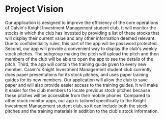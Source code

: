 # Project Vision
  Our application is designed to improve the efficiency of the core operations of Calvin's Knight Investment Management student club. It will monitor the stocks in which the club has invested by providing a list of these stocks that will display their current value and any other information deemed relevant. Due to confidentiality rules, this part of the app will be password protected. Second, our app will provide a convenient way to display the club's weekly stock pitches. The subgroup making the pitch will upload the pitch and then members of the club will be able to open the app to see the details of the pitch. Third, the app will contain the training guide given to every new member.
   Calvin's Knight Investment Management student club currently does paper presentations for its stock pitches, and uses paper training guides for its new members. Our application will allow the club to save paper and will also provide easier access to the training guides. It will make it easier for the club members to locate previous stock pitches because these pitches will be accessible from their mobile phones. Compared to other stock monitor apps, our app is tailored specifically to the Knight Investment Management student club, so it can include both the stock pitches and the training materials in addition to the club's stock information. 
